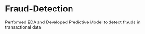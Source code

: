 # Fraud-Detection
Performed EDA and Developed Predictive Model to detect frauds in transactional data
